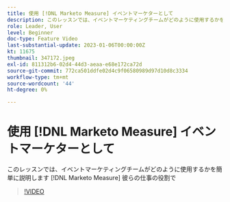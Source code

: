 ```yaml
---
title: 使用 [!DNL Marketo Measure] イベントマーケターとして
description: このレッスンでは、イベントマーケティングチームがどのように使用するかを簡単に説明します [!DNL Marketo Measure] 彼らの仕事の役割で
role: Leader, User
level: Beginner
doc-type: Feature Video
last-substantial-update: 2023-01-06T00:00:00Z
kt: 11675
thumbnail: 347172.jpeg
exl-id: 811312b6-02d4-44d3-aeaa-e68e172ca72d
source-git-commit: 772ca501ddfe02d4c9f06580989d97d10d8c3334
workflow-type: tm+mt
source-wordcount: '44'
ht-degree: 0%

---
```


# 使用 [!DNL Marketo Measure] イベントマーケターとして

このレッスンでは、イベントマーケティングチームがどのように使用するかを簡単に説明します [!DNL Marketo Measure] 彼らの仕事の役割で

>[!VIDEO](https://video.tv.adobe.com/v/347172/?quality=12&learn=on)
